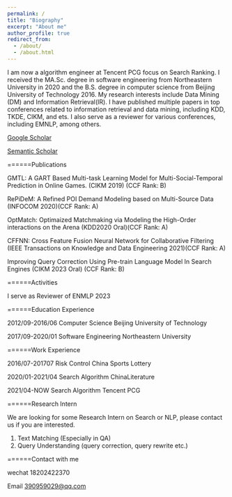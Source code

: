 ```yaml
---
permalink: /
title: "Biography"
excerpt: "About me"
author_profile: true
redirect_from: 
  - /about/
  - /about.html
---
```


I am now a algorithm engineer at Tencent PCG focus on Search Ranking. I received the MA.Sc. degree in software engineering from Northeastern University in 2020 and the B.S. degree in computer science from Beijing University of Technology 2016. My research interests include Data Mining (DM) and Information Retrieval(IR). I have published multiple papers in top conferences related to information retrieval and data mining, including KDD, TKDE, CIKM, and ets. I also serve as a reviewer for various conferences, including EMNLP, among others.






[Google Scholar](https://scholar.google.com/citations?hl=zh-CN&user=0DRNbaIAAAAJ)

[Semantic Scholar](https://www.semanticscholar.org/author/Dezhi-Ye/15117028)

======Publications

GMTL: A GART Based Multi-task Learning Model for Multi-Social-Temporal Prediction in Online Games.  (CIKM 2019) (CCF Rank: B)

RePiDeM: A Refined POI Demand Modeling based on Multi-Source Data (INFOCOM 2020)(CCF Rank: A)

OptMatch: Optimaized Matchmaking via Modeling the High-Order interactions on the Arena (KDD2020 Oral)(CCF Rank: A)

CFFNN: Cross Feature Fusion Neural Network for Collaborative Filtering (IEEE Transactions on Knowledge and Data Engineering 2021)(CCF Rank: A)

Improving Query Correction Using Pre-train Language Model In Search Engines (CIKM 2023 Oral) (CCF Rank: B)


======Activities

I serve as Reviewer of ENMLP 2023


======Education Experience

2012/09-2016/06  Computer Science      Beijing University of Technology  

2017/09-2020/01  Software Engineering    Northeastern University


======Work Experience

2016/07-201707         Risk Control         China Sports Lottery

2020/01-2021/04       Search Algorithm      ChinaLiterature

2021/04-NOW        Search Algorithm      Tencent PCG

======Research Intern

We are looking for some Research Intern on Search or NLP, please contact us if you are interested.

1. Text Matching (Especially in QA)
2. Query Understanding (query correction, query rewrite etc.)


======Contact with me

wechat  18202422370

Email 390959029@qq.com
